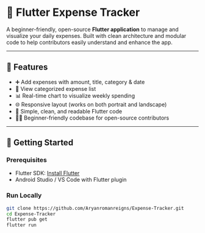# 💸 Flutter Expense Tracker

A beginner-friendly, open-source **Flutter application** to manage and visualize your daily expenses. Built with clean architecture and modular code to help contributors easily understand and enhance the app.

---

## 📱 Features

- ➕ Add expenses with amount, title, category & date
- 📃 View categorized expense list
- 📊 Real-time chart to visualize weekly spending
- 🌐 Responsive layout (works on both portrait and landscape)
- 🧼 Simple, clean, and readable Flutter code
- 👩‍💻 Beginner-friendly codebase for open-source contributors

---

## 🏁 Getting Started

### Prerequisites
- Flutter SDK: [Install Flutter](https://flutter.dev/docs/get-started/install)
- Android Studio / VS Code with Flutter plugin

### Run Locally
```bash
git clone https://github.com/Aryanromanreigns/Expense-Tracker.git
cd Expense-Tracker
flutter pub get
flutter run

